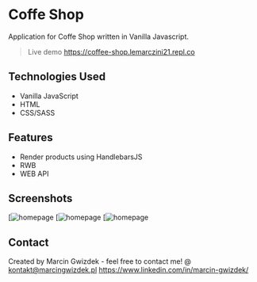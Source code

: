 # Coffe Shop
Application for Coffe Shop written in Vanilla Javascript.
> Live demo https://coffee-shop.lemarczini21.repl.co


## Technologies Used
- Vanilla JavaScript
- HTML
- CSS/SASS

## Features
- Render products using HandlebarsJS
- RWB
- WEB API


## Screenshots

[![homepage](https://github.com/Lemarczini21/coffee-shop/blob/main/src/images/screenshot/coffeshop1.png)
[![homepage](https://github.com/Lemarczini21/coffee-shop/blob/main/src/images/screenshot/coffeshop2.png)
[![homepage](https://github.com/Lemarczini21/coffee-shop/blob/main/src/images/screenshot/coffeshop3.png)

## Contact
Created by Marcin Gwizdek - feel free to contact me!
@ kontakt@marcingwizdek.pl
https://www.linkedin.com/in/marcin-gwizdek/
